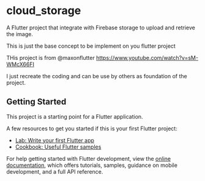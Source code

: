 # cloud_storage

A Flutter project that integrate with Firebase storage to upload and retrieve the image.

This is just the base concept to be implement on you flutter project

THis project is from @maxonflutter
https://www.youtube.com/watch?v=sM-WMcX66FI

I just recreate the coding and can be use by others as foundation of the project.

## Getting Started

This project is a starting point for a Flutter application.

A few resources to get you started if this is your first Flutter project:

- [Lab: Write your first Flutter app](https://docs.flutter.dev/get-started/codelab)
- [Cookbook: Useful Flutter samples](https://docs.flutter.dev/cookbook)

For help getting started with Flutter development, view the
[online documentation](https://docs.flutter.dev/), which offers tutorials,
samples, guidance on mobile development, and a full API reference.
